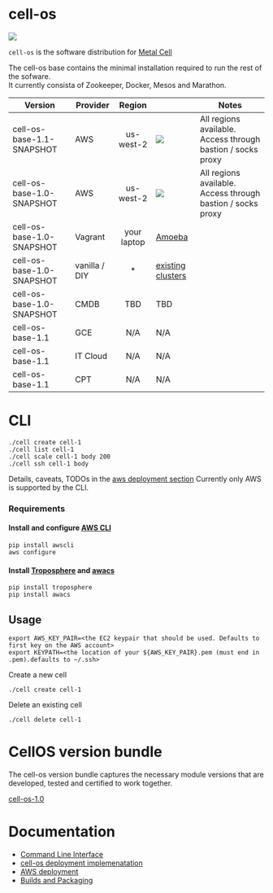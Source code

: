 cell-os
=======

![](https://git.corp.adobe.com/metal-cell/scrub/raw/master/cell-os-demo.gif)

`cell-os` is the software distribution for [Metal Cell](https://git.corp.adobe.com/metal-cell/metal-cell)

The cell-os base contains the minimal installation required to run the rest of the sofware.  
It currently consista of Zookeeper, Docker, Mesos and Marathon.

| Version              | Provider      | Region        |       | Notes |
| -------------------- | ------------- |:-------------:| ----- | ----- |
| cell-os-base-1.1-SNAPSHOT | AWS           | us-west-2     | [![](https://s3.amazonaws.com/cloudformation-examples/cloudformation-launch-stack.png)](https://console.aws.amazon.com/cloudformation/home?region=us-west-2#/stacks/new?stackName=cell-os-us-west-2&templateURL=https://s3.amazonaws.com/saasbase-repo/cell-os/deploy/aws/elastic-cell-1.1-SNAPSHOT.json) | All regions available. Access through bastion / socks proxy|
| cell-os-base-1.0-SNAPSHOT | AWS           | us-west-2     | [![](https://s3.amazonaws.com/cloudformation-examples/cloudformation-launch-stack.png)](https://console.aws.amazon.com/cloudformation/home?region=us-west-2#/stacks/new?stackName=cell-os-us-west-2&templateURL=https://s3.amazonaws.com/saasbase-repo/cell-os/deploy/aws/elastic-cell-1.0-SNAPSHOT.json) | All regions available. Access through bastion / socks proxy|
| cell-os-base-1.0-SNAPSHOT | Vagrant       | your laptop   | [Amoeba](https://git.corp.adobe.com/metal-cell/amoeba) ||
| cell-os-base-1.0-SNAPSHOT | vanilla / DIY | *             | [existing clusters](https://git.corp.adobe.com/metal-cell/clusters)    ||
| cell-os-base-1.0-SNAPSHOT | CMDB          | TBD           | TBD ||
| cell-os-base-1.1          | GCE           | N/A           | N/A ||
| cell-os-base-1.1          | IT Cloud      | N/A           | N/A ||
| cell-os-base-1.1          | CPT           | N/A           | N/A ||


# CLI

    ./cell create cell-1
    ./cell list cell-1
    ./cell scale cell-1 body 200
    ./cell ssh cell-1 body

Details, caveats, TODOs in the [aws deployment section](deploy/aws/README.md)
Currently only AWS is supported by the CLI.

### Requirements

#### Install and configure [AWS CLI](http://aws.amazon.com/cli/)

    pip install awscli
    aws configure

#### Install [Troposphere](https://github.com/cloudtools/troposphere) and [awacs](https://github.com/cloudtools/awacs)
    pip install troposphere
    pip install awacs

## Usage

    export AWS_KEY_PAIR=<the EC2 keypair that should be used. Defaults to first key on the AWS account>
    export KEYPATH=<the location of your ${AWS_KEY_PAIR}.pem (must end in .pem).defaults to ~/.ssh>

Create a new cell
    
    ./cell create cell-1

Delete an existing cell

    ./cell delete cell-1


# CellOS version bundle

The cell-os version bundle captures the necessary module versions that are developed,
tested and certified to work together.

[cell-os-1.0](cell-os-base-1.0-SNAPSHOT.yaml)

# Documentation

* [Command Line Interface](docs/cli.md)
* [cell-os deployment implemenatation](docs/deployment-implementation.md)
* [AWS deployment](deploy/aws/README.md)
* [Builds and Packaging](docs/packaging.md)
